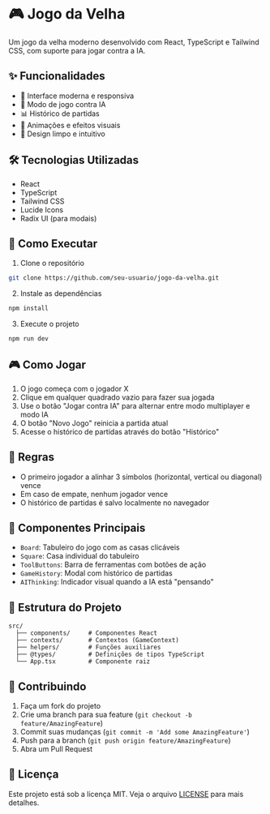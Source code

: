 # 🎮 Jogo da Velha

Um jogo da velha moderno desenvolvido com React, TypeScript e Tailwind CSS, com suporte para jogar contra a IA.

## ✨ Funcionalidades

- 🎯 Interface moderna e responsiva
- 🤖 Modo de jogo contra IA
- 📊 Histórico de partidas
- 💫 Animações e efeitos visuais
- 🎨 Design limpo e intuitivo

## 🛠️ Tecnologias Utilizadas

- React
- TypeScript
- Tailwind CSS
- Lucide Icons
- Radix UI (para modais)

## 🚀 Como Executar

1. Clone o repositório
```bash
git clone https://github.com/seu-usuario/jogo-da-velha.git
```

2. Instale as dependências
```bash
npm install
```

3. Execute o projeto
```bash
npm run dev
```

## 🎮 Como Jogar

1. O jogo começa com o jogador X
2. Clique em qualquer quadrado vazio para fazer sua jogada
3. Use o botão "Jogar contra IA" para alternar entre modo multiplayer e modo IA
4. O botão "Novo Jogo" reinicia a partida atual
5. Acesse o histórico de partidas através do botão "Histórico"

## 🎯 Regras

- O primeiro jogador a alinhar 3 símbolos (horizontal, vertical ou diagonal) vence
- Em caso de empate, nenhum jogador vence
- O histórico de partidas é salvo localmente no navegador

## 🎨 Componentes Principais

- `Board`: Tabuleiro do jogo com as casas clicáveis
- `Square`: Casa individual do tabuleiro
- `ToolButtons`: Barra de ferramentas com botões de ação
- `GameHistory`: Modal com histórico de partidas
- `AIThinking`: Indicador visual quando a IA está "pensando"

## 📝 Estrutura do Projeto

```
src/
  ├── components/     # Componentes React
  ├── contexts/       # Contextos (GameContext)
  ├── helpers/        # Funções auxiliares
  ├── @types/         # Definições de tipos TypeScript
  └── App.tsx         # Componente raiz
```

## 🤝 Contribuindo

1. Faça um fork do projeto
2. Crie uma branch para sua feature (`git checkout -b feature/AmazingFeature`)
3. Commit suas mudanças (`git commit -m 'Add some AmazingFeature'`)
4. Push para a branch (`git push origin feature/AmazingFeature`)
5. Abra um Pull Request

## 📄 Licença

Este projeto está sob a licença MIT. Veja o arquivo [LICENSE](LICENSE) para mais detalhes.
